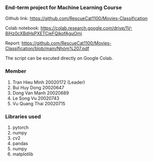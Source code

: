 ### End-term project for Machine Learning Course

Github link: https://github.com/RescueCat1100/Movies-Classification

Colab notebook: https://colab.research.google.com/drive/1V-8iHz0cXBdHsPXETCjeFQikofAguOmj

Report: https://github.com/RescueCat1100/Movies-Classification/blob/main/Nhóm%207.pdf

The script can be excuted directly on Google Colab.

### Member

1. Tran Hieu Minh 20020172 (Leader)
2. Bui Huy Dong 20020647
3. Dong Van Manh 20020689
4. Le Song Vu 20020743
5. Vu Quang Thai 20020715

### Libraries used

1. pytorch
2. numpy
3. cv2
4. pandas
5. numpy
6. matplotlib
